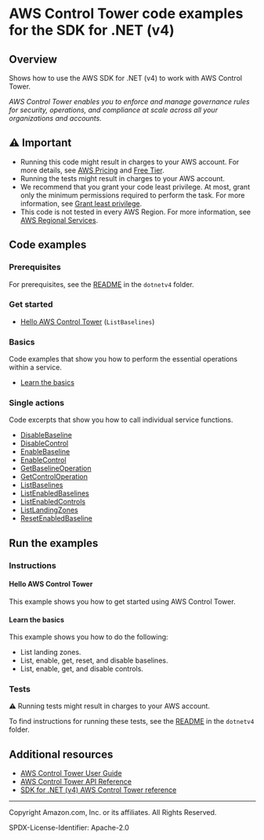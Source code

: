 # AWS Control Tower code examples for the SDK for .NET (v4)

## Overview

Shows how to use the AWS SDK for .NET (v4) to work with AWS Control Tower.

<!--custom.overview.start-->
<!--custom.overview.end-->

_AWS Control Tower enables you to enforce and manage governance rules for security, operations, and compliance at scale across all your organizations and accounts._

## ⚠ Important

* Running this code might result in charges to your AWS account. For more details, see [AWS Pricing](https://aws.amazon.com/pricing/) and [Free Tier](https://aws.amazon.com/free/).
* Running the tests might result in charges to your AWS account.
* We recommend that you grant your code least privilege. At most, grant only the minimum permissions required to perform the task. For more information, see [Grant least privilege](https://docs.aws.amazon.com/IAM/latest/UserGuide/best-practices.html#grant-least-privilege).
* This code is not tested in every AWS Region. For more information, see [AWS Regional Services](https://aws.amazon.com/about-aws/global-infrastructure/regional-product-services).

<!--custom.important.start-->
<!--custom.important.end-->

## Code examples

### Prerequisites

For prerequisites, see the [README](../README.md#Prerequisites) in the `dotnetv4` folder.


<!--custom.prerequisites.start-->
<!--custom.prerequisites.end-->

### Get started

- [Hello AWS Control Tower](Actions/HelloControlTower.cs#L4) (`ListBaselines`)


### Basics

Code examples that show you how to perform the essential operations within a service.

- [Learn the basics](Scenarios/ControlTower_Basics/ControlTowerBasics.cs)


### Single actions

Code excerpts that show you how to call individual service functions.

- [DisableBaseline](Actions/ControlTowerWrapper.cs#L177)
- [DisableControl](Actions/ControlTowerWrapper.cs#L397)
- [EnableBaseline](Actions/ControlTowerWrapper.cs#L116)
- [EnableControl](Actions/ControlTowerWrapper.cs#L341)
- [GetBaselineOperation](Actions/ControlTowerWrapper.cs#L269)
- [GetControlOperation](Actions/ControlTowerWrapper.cs#L445)
- [ListBaselines](Actions/ControlTowerWrapper.cs#L58)
- [ListEnabledBaselines](Actions/ControlTowerWrapper.cs#L87)
- [ListEnabledControls](Actions/ControlTowerWrapper.cs#L301)
- [ListLandingZones](Actions/ControlTowerWrapper.cs#L29)
- [ResetEnabledBaseline](Actions/ControlTowerWrapper.cs#L223)


<!--custom.examples.start-->
<!--custom.examples.end-->

## Run the examples

### Instructions


<!--custom.instructions.start-->
<!--custom.instructions.end-->

#### Hello AWS Control Tower

This example shows you how to get started using AWS Control Tower.


#### Learn the basics

This example shows you how to do the following:

- List landing zones.
- List, enable, get, reset, and disable baselines.
- List, enable, get, and disable controls.

<!--custom.basic_prereqs.controltower_Scenario.start-->
<!--custom.basic_prereqs.controltower_Scenario.end-->


<!--custom.basics.controltower_Scenario.start-->
<!--custom.basics.controltower_Scenario.end-->


### Tests

⚠ Running tests might result in charges to your AWS account.


To find instructions for running these tests, see the [README](../README.md#Tests)
in the `dotnetv4` folder.



<!--custom.tests.start-->
<!--custom.tests.end-->

## Additional resources

- [AWS Control Tower User Guide](https://docs.aws.amazon.com/controltower/latest/userguide/what-is-control-tower.html)
- [AWS Control Tower API Reference](https://docs.aws.amazon.com/controltower/latest/APIReference/Welcome.html)
- [SDK for .NET (v4) AWS Control Tower reference](https://docs.aws.amazon.com/sdkfornet/v4/apidocs/items/Controltower/NControltower.html)

<!--custom.resources.start-->
<!--custom.resources.end-->

---

Copyright Amazon.com, Inc. or its affiliates. All Rights Reserved.

SPDX-License-Identifier: Apache-2.0
